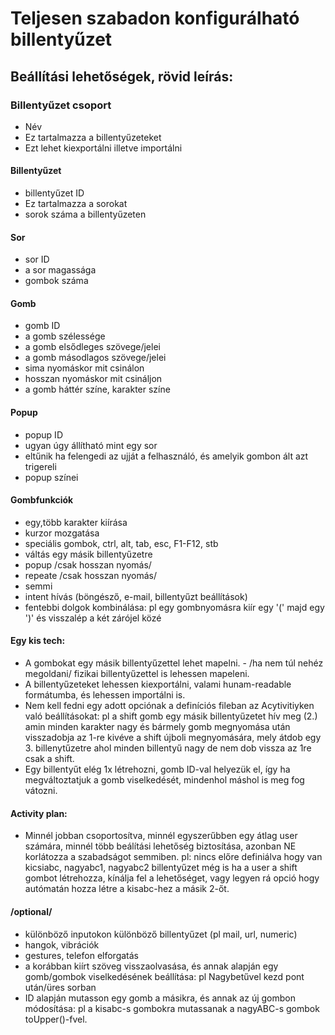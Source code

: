 # Teljesen szabadon konfigurálható billentyűzet

## Beállítási lehetőségek, rövid leírás:

### Billentyűzet csoport
- Név
- Ez tartalmazza a billentyűzeteket
- Ezt lehet kiexportálni illetve importálni

#### Billentyűzet
- billentyűzet ID
- Ez tartalmazza a sorokat
- sorok száma a billentyűzeten

#### Sor
- sor ID
- a sor magassága
- gombok száma

#### Gomb
- gomb ID
- a gomb szélessége
- a gomb elsődleges szövege/jelei
- a gomb másodlagos szövege/jelei
- sima nyomáskor mit csinálon 
- hosszan nyomáskor mit csináljon
- a gomb háttér színe, karakter színe

#### Popup
- popup ID
- ugyan úgy állítható mint egy sor
- eltűnik ha felengedi az ujját a felhasználó, és amelyik gombon ált azt trigereli
- popup színei

#### Gombfunkciók
- egy,több karakter kiírása
- kurzor mozgatása
- speciális gombok, ctrl, alt, tab, esc, F1-F12, stb
- váltás egy másik billentyűzetre
- popup /csak hosszan nyomás/
- repeate /csak hosszan nyomás/
- semmi
- intent hívás (böngésző, e-mail, billentyűzt beállítások)
- fentebbi dolgok kombinálása: pl egy gombnyomásra kiír egy '(' majd egy ')' és visszalép a két zárójel közé

#### Egy kis tech:
- A gombokat egy másik billentyűzettel lehet mapelni. - /ha nem túl nehéz megoldani/ fizikai billentyűzettel is lehessen mapeleni.
- A billentyűzeteket lehessen kiexportálni, valami hunam-readable formátumba, és lehessen importálni is.
- Nem kell fedni egy adott opciónak a definíciós fileban az Acytivitiyken való beállításokat: pl a shift gomb egy másik billentyűzetet hív meg (2.) amin minden karakter nagy és bármely gomb megnyomása után visszadobja az 1-re kivéve a shift újboli megnyomására, mely átdob egy 3. billenytűzetre ahol minden billentyű nagy de nem dob vissza az 1re csak a shift.
- Egy billentyűt elég 1x létrehozni, gomb ID-val helyezük el, így ha megváltoztatjuk a gomb viselkedését, mindenhol máshol is meg fog vátozni.

#### Activity plan:
- Minnél jobban csoportosítva, minnél egyszerűbben egy átlag user számára, minnél több beálítási lehetőség biztosítása, azonban NE korlátozza a szabadságot semmiben. pl: nincs előre definiálva hogy van kicsiabc, nagyabc1, nagyabc2 billentyűzet még is ha a user a shift gombot létrehozza, kínálja fel a lehetőséget, vagy legyen rá opció hogy autómatán hozza létre a kisabc-hez a másik 2-őt.

#### /optional/
- különböző inputokon különböző billentyűzet (pl mail, url, numeric)
- hangok, vibrációk
- gestures, telefon elforgatás
- a korábban kiírt szöveg visszaolvasása, és annak alapján egy gomb/gombok viselkedésének beállítása: pl Nagybetűvel kezd pont után/üres sorban
- ID alapján mutasson egy gomb a másikra, és annak az új gombon módosítása: pl a kisabc-s gombokra mutassanak a nagyABC-s gombok toUpper()-fvel.